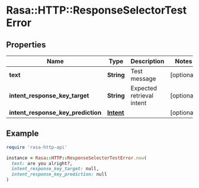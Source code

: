 # Rasa::HTTP::ResponseSelectorTestError

## Properties

| Name | Type | Description | Notes |
| ---- | ---- | ----------- | ----- |
| **text** | **String** | Test message | [optional] |
| **intent_response_key_target** | **String** | Expected retrieval intent | [optional] |
| **intent_response_key_prediction** | [**Intent**](Intent.md) |  | [optional] |

## Example

```ruby
require 'rasa-http-api'

instance = Rasa::HTTP::ResponseSelectorTestError.new(
  text: are you alright?,
  intent_response_key_target: null,
  intent_response_key_prediction: null
)
```

